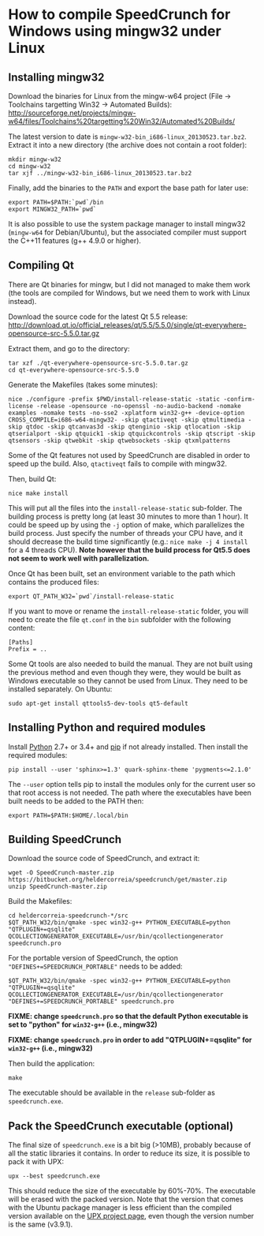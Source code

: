# How to compile SpeedCrunch for Windows using mingw32 under Linux

## Installing mingw32
Download the binaries for Linux from the mingw-w64 project (File -> Toolchains targetting Win32 -> Automated Builds):
<http://sourceforge.net/projects/mingw-w64/files/Toolchains%20targetting%20Win32/Automated%20Builds/>

The latest version to date is `mingw-w32-bin_i686-linux_20130523.tar.bz2`. Extract it into a new directory (the archive does not contain a root folder):

    mkdir mingw-w32
    cd mingw-w32
    tar xjf ../mingw-w32-bin_i686-linux_20130523.tar.bz2

Finally, add the binaries to the `PATH` and export the base path for later use:

    export PATH=$PATH:`pwd`/bin
    export MINGW32_PATH=`pwd`

It is also possible to use the system package manager to install mingw32 (`mingw-w64` for Debian/Ubuntu), but the associated compiler must support the C++11 features (g++ 4.9.0 or higher).

## Compiling Qt
There are Qt binaries for mingw, but I did not managed to make them work (the tools are compiled for Windows, but we need them to work with Linux instead).

Download the source code for the latest Qt 5.5 release:
<http://download.qt.io/official_releases/qt/5.5/5.5.0/single/qt-everywhere-opensource-src-5.5.0.tar.gz>

Extract them, and go to the directory:

    tar xzf ./qt-everywhere-opensource-src-5.5.0.tar.gz
    cd qt-everywhere-opensource-src-5.5.0

Generate the Makefiles (takes some minutes):

    nice ./configure -prefix $PWD/install-release-static -static -confirm-license -release -opensource -no-openssl -no-audio-backend -nomake examples -nomake tests -no-sse2 -xplatform win32-g++ -device-option CROSS_COMPILE=i686-w64-mingw32- -skip qtactiveqt -skip qtmultimedia -skip qtdoc -skip qtcanvas3d -skip qtenginio -skip qtlocation -skip qtserialport -skip qtquick1 -skip qtquickcontrols -skip qtscript -skip qtsensors -skip qtwebkit -skip qtwebsockets -skip qtxmlpatterns

Some of the Qt features not used by SpeedCrunch are disabled in order to speed up the build. Also, `qtactiveqt` fails to compile with mingw32.

Then, build Qt:

    nice make install

This will put all the files into the `install-release-static` sub-folder. The building process is pretty long (at least 30 minutes to more than 1 hour). It could be speed up by using the `-j` option of make, which parallelizes the build process. Just specify the number of threads your CPU have, and it should decrease the build time significantly (e.g.: `nice make -j 4 install` for a 4 threads CPU). **Note however that the build process for Qt5.5 does not seem to work well with parallelization.**

Once Qt has been built, set an environment variable to the path which contains the produced files:

    export QT_PATH_W32=`pwd`/install-release-static

If you want to move or rename the `install-release-static` folder, you will need to create the file `qt.conf` in the `bin` subfolder with the following content:

    [Paths]
    Prefix = ..
    

Some Qt tools are also needed to build the manual. They are not built using the previous method and even though they were, they would be built as Windows executable so they cannot be used from Linux. They need to be installed separately. On Ubuntu:

    sudo apt-get install qttools5-dev-tools qt5-default

## Installing Python and required modules
Install [Python](https://www.python.org/downloads/) 2.7+ or 3.4+ and [pip](https://pip.pypa.io/en/latest/installing/) if not already installed. Then install the required modules:

    pip install --user 'sphinx>=1.3' quark-sphinx-theme 'pygments<=2.1.0'

The `--user` option tells pip to install the modules only for the current user so that root access is not needed. The path where the executables have been built needs to be added to the PATH then:

    export PATH=$PATH:$HOME/.local/bin

## Building SpeedCrunch
Download the source code of SpeedCrunch, and extract it:

    wget -O SpeedCrunch-master.zip https://bitbucket.org/heldercorreia/speedcrunch/get/master.zip
    unzip SpeedCrunch-master.zip

Build the Makefiles:

    cd heldercorreia-speedcrunch-*/src
    $QT_PATH_W32/bin/qmake -spec win32-g++ PYTHON_EXECUTABLE=python "QTPLUGIN+=qsqlite" QCOLLECTIONGENERATOR_EXECUTABLE=/usr/bin/qcollectiongenerator speedcrunch.pro

For the portable version of SpeedCrunch, the option `"DEFINES+=SPEEDCRUNCH_PORTABLE"` needs to be added:

    $QT_PATH_W32/bin/qmake -spec win32-g++ PYTHON_EXECUTABLE=python "QTPLUGIN+=qsqlite" QCOLLECTIONGENERATOR_EXECUTABLE=/usr/bin/qcollectiongenerator "DEFINES+=SPEEDCRUNCH_PORTABLE" speedcrunch.pro

**FIXME: change `speedcrunch.pro` so that the default Python executable is set to "python" for `win32-g++` (i.e., mingw32)**

**FIXME: change `speedcrunch.pro` in order to add "QTPLUGIN+=qsqlite" for `win32-g++` (i.e., mingw32)**

Then build the application:

    make

The executable should be available in the `release` sub-folder as `speedcrunch.exe`.

## Pack the SpeedCrunch executable (optional)
The final size of `speedcrunch.exe` is a bit big (>10MB), probably because of all the static libraries it contains. In order to reduce its size, it is possible to pack it with UPX:

    upx --best speedcrunch.exe

This should reduce the size of the executable by 60%-70%. The executable will be erased with the packed version. Note that the version that comes with the Ubuntu package manager is less efficient than the compiled version available on the [UPX project page](http://sourceforge.net/projects/upx/files/upx/), even though the version number is the same (v3.9.1).
